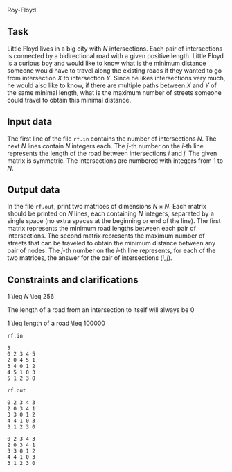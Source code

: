 Roy-Floyd

## Task

Little Floyd lives in a big city with $N$ intersections. Each pair of intersections is connected by a bidirectional road with a given positive length. Little Floyd is a curious boy and would like to know what is the minimum distance someone would have to travel along the existing roads if they wanted to go from intersection $X$ to intersection $Y$. Since he likes intersections very much, he would also like to know, if there are multiple paths between $X$ and $Y$ of the same minimal length, what is the maximum number of streets someone could travel to obtain this minimal distance.

## Input data

The first line of the file `rf.in` contains the number of intersections $N$. The next $N$ lines contain $N$ integers each. The $j$-th number on the $i$-th line represents the length of the road between intersections $i$ and $j$. The given matrix is symmetric. The intersections are numbered with integers from 1 to $N$.

## Output data

In the file `rf.out`, print two matrices of dimensions $N \times N$. Each matrix should be printed on $N$ lines, each containing $N$ integers, separated by a single space (no extra spaces at the beginning or end of the line). The first matrix represents the minimum road lengths between each pair of intersections. The second matrix represents the maximum number of streets that can be traveled to obtain the minimum distance between any pair of nodes. The $j$-th number on the $i$-th line represents, for each of the two matrices, the answer for the pair of intersections $(i, j)$.

## Constraints and clarifications
1 \leq $N$ \leq 256

The length of a road from an intersection to itself will always be 0

1 \leq length of a road \leq 100000

`rf.in`
```
5
0 2 3 4 5
2 0 4 5 1
3 4 0 1 2
4 5 1 0 3
5 1 2 3 0
```

`rf.out`
```
0 2 3 4 3
2 0 3 4 1
3 3 0 1 2
4 4 1 0 3
3 1 2 3 0

0 2 3 4 3
2 0 3 4 1
3 3 0 1 2
4 4 1 0 3
3 1 2 3 0
```